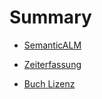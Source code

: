 # Summary


* [SemanticALM](semanticALM/SUMMARY.md)

* [Zeiterfassung](timeLogging/SUMMARY.md)

* [Buch Lizenz](LICENSE.md)